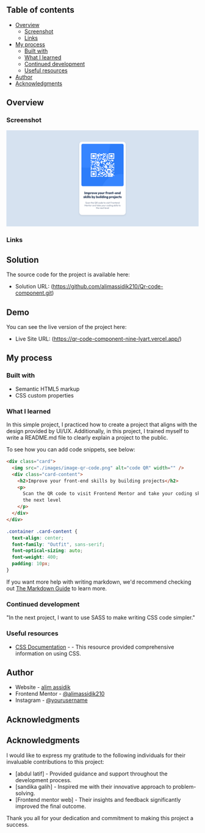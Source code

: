 ## Table of contents

- [Overview](#overview)
  - [Screenshot](#screenshot)
  - [Links](#links)
- [My process](#my-process)
  - [Built with](#built-with)
  - [What I learned](#what-i-learned)
  - [Continued development](#continued-development)
  - [Useful resources](#useful-resources)
- [Author](#author)
- [Acknowledgments](#acknowledgments)

## Overview

### Screenshot

![Design preview for the QR code component coding challenge](./screenshot.png)

### Links

## Solution

The source code for the project is available here:

- Solution URL: (https://github.com/alimassidik210/Qr-code-component.git)

## Demo

You can see the live version of the project here:

- Live Site URL: (https://qr-code-component-nine-lyart.vercel.app/)

## My process

### Built with

- Semantic HTML5 markup
- CSS custom properties

### What I learned

In this simple project, I practiced how to create a project that aligns with the design provided by UI/UX. Additionally, in this project, I trained myself to write a README.md file to clearly explain a project to the public.

To see how you can add code snippets, see below:

```html
<div class="card">
  <img src="./images/image-qr-code.png" alt="code QR" width="" />
  <div class="card-content">
    <h2>Improve your front-end skills by building projects</h2>
    <p>
      Scan the QR code to visit Frontend Mentor and take your coding skills to
      the next level
    </p>
  </div>
</div>
```

```css
.container .card-content {
  text-align: center;
  font-family: "Outfit", sans-serif;
  font-optical-sizing: auto;
  font-weight: 400;
  padding: 10px;
}
```

If you want more help with writing markdown, we'd recommend checking out [The Markdown Guide](https://www.markdownguide.org/) to learn more.

### Continued development

"In the next project, I want to use SASS to make writing CSS code simpler."

### Useful resources

- [CSS Documentation](https://www.w3scholl.com) - - This resource provided comprehensive information on using CSS.

## Author

- Website - [alim assidik](https://mini-portfolio-yp8m.onrender.com)
- Frontend Mentor - [@alimassidik210](https://www.frontendmentor.io/profile/alimassidik210)
- Instagram - [@yourusername](https://www.instagram.com/alim.assidik210)

## Acknowledgments

## Acknowledgments

I would like to express my gratitude to the following individuals for their invaluable contributions to this project:

- [abdul latif] - Provided guidance and support throughout the development process.
- [sandika galih] - Inspired me with their innovative approach to problem-solving.
- [Frontend mentor web] - Their insights and feedback significantly improved the final outcome.

Thank you all for your dedication and commitment to making this project a success.
